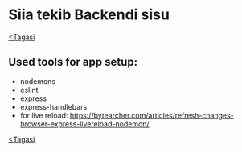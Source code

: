 # Siia tekib Backendi sisu

[<Tagasi](../../README.md)

## Used tools for app setup:

- nodemons
- eslint
- express
- express-handlebars
- for live reload: https://bytearcher.com/articles/refresh-changes-browser-express-livereload-nodemon/

[<Tagasi](../../README.md)
